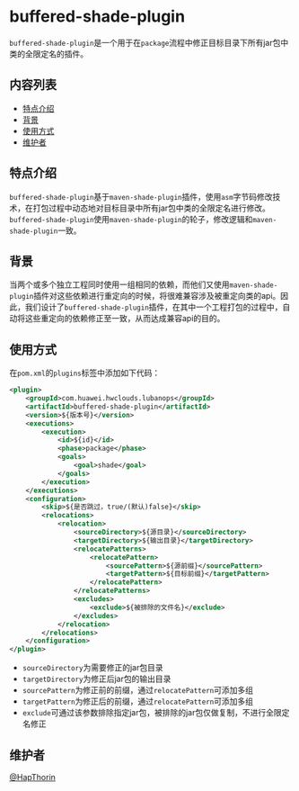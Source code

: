 # buffered-shade-plugin

`buffered-shade-plugin`是一个用于在`package`流程中修正目标目录下所有jar包中类的全限定名的插件。

## 内容列表

- [特点介绍](#特点介绍)
- [背景](#背景)
- [使用方式](#使用方式)
- [维护者](#维护者)

## 特点介绍

`buffered-shade-plugin`基于`maven-shade-plugin`插件，使用`asm`字节码修改技术，在打包过程中动态地对目标目录中所有jar包中类的全限定名进行修改。`buffered-shade-plugin`使用`maven-shade-plugin`的轮子，修改逻辑和`maven-shade-plugin`一致。

## 背景

当两个或多个独立工程同时使用一组相同的依赖，而他们又使用`maven-shade-plugin`插件对这些依赖进行重定向的时候，将很难兼容涉及被重定向类的api。因此，我们设计了`buffered-shade-plugin`插件，在其中一个工程打包的过程中，自动将这些重定向的依赖修正至一致，从而达成兼容api的目的。

## 使用方式

在`pom.xml`的`plugins`标签中添加如下代码：

```xml
<plugin>
    <groupId>com.huawei.hwclouds.lubanops</groupId>
    <artifactId>buffered-shade-plugin</artifactId>
    <version>${版本号}</version>
    <executions>
        <execution>
            <id>${id}</id>
            <phase>package</phase>
            <goals>
                <goal>shade</goal>
            </goals>
        </execution>
    </executions>
    <configuration>
        <skip>${是否跳过，true/(默认)false}</skip>
        <relocations>
            <relocation>
                <sourceDirectory>${源目录}</sourceDirectory>
                <targetDirectory>${输出目录}</targetDirectory>
                <relocatePatterns>
                    <relocatePattern>
                        <sourcePattern>${源前缀}</sourcePattern>
                        <targetPattern>${目标前缀}</targetPattern>
                    </relocatePattern>
                </relocatePatterns>
                <excludes>
                    <exclude>${被排除的文件名}</exclude>
                </excludes>
            </relocation>
        </relocations>
    </configuration>
</plugin>
```

- `sourceDirectory`为需要修正的jar包目录
- `targetDirectory`为修正后jar包的输出目录
- `sourcePattern`为修正前的前缀，通过`relocatePattern`可添加多组
- `targetPattern`为修正后的前缀，通过`relocatePattern`可添加多组
- `exclude`可通过该参数排除指定jar包，被排除的jar包仅做复制，不进行全限定名修正

## 维护者

[@HapThorin](https://github.com/HapThorin)
